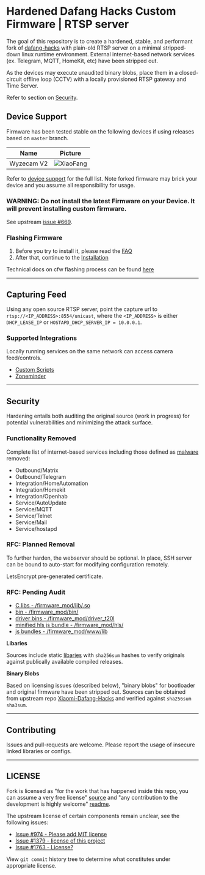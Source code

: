 # Hardened Dafang Hacks Custom Firmware | RTSP server

The goal of this repository is to create a hardened, stable, and performant fork of [dafang-hacks](https://github.com/EliasKotlyar/Xiaomi-Dafang-Hacks.git) with plain-old RTSP server on a minimal stripped-down linux runtime environment. External internet-based network services (ex. Telegram, MQTT, HomeKit, etc) have been stripped out.

As the devices may execute unaudited binary blobs, place them in a closed-circuit offline loop (CCTV) with a locally provisioned RTSP gateway and Time Server.

Refer to section on [Security](Security).

## Device Support

Firmware has been tested stable on the following devices if using releases based on `master` branch.

Name | Picture
--- | ---
Wyzecam V2 | ![XiaoFang](/xiaofang.png)

Refer to [device support](https://github.com/EliasKotlyar/Xiaomi-Dafang-Hacks) for the full list. Note forked firmware may brick your device and you assume all responsibility for usage.

### WARNING: Do not install the latest Firmware on your Device. It will prevent installing custom firmware.

See upstream [issue #669](https://github.com/EliasKotlyar/Xiaomi-Dafang-Hacks/issues/669).

### Flashing Firmware

1. Before you try to install it, please read the [FAQ](/hacks/faq.md)
2. After that, continue to the [Installation](/hacks/install_cfw.md)

Technical docs on cfw flashing process can be found [here](/hacks/technical.md)

--- 

## Capturing Feed

Using any open source RTSP server, point the capture url to `rtsp://<IP_ADDRESS>:8554/unicast`, where the `<IP_ADDRESS>` is either `DHCP_LEASE_IP` or `HOSTAPD_DHCP_SERVER_IP = 10.0.0.1`.

### Supported Integrations

Locally running services on the same network can access camera feed/controls.

* [Custom Scripts](/integration/custom/motiondetection.md)
* [Zoneminder](/integration/zoneminder/zoneminder.md)

---

## Security

Hardening entails both auditing the original source (work in progress) for potential vulnerabilities and minimizing the attack surface.

### Functionality Removed

Complete list of internet-based services including those defined as [malware](https://gnu.org/malware) removed:

* Outbound/Matrix
* Outbound/Telegram
* Integration/HomeAutomation
* Integration/Homekit
* Integration/Openhab
* Service/AutoUpdate
* Service/MQTT
* Service/Telnet
* Service/Mail
* Service/hostapd

### RFC: Planned Removal

To further harden, the webserver should be optional. In place, SSH server can be bound to auto-start for modifying configuration remotely.

LetsEncrypt pre-generated certificate.

### RFC: Pending Audit

* [C libs - /firmware_mod/lib/.so](/firmware_mod/lib/)
* [bin - /firmware_mod/bin/](/firmware_mod/bin/)
* [driver bins - /firmware_mod/driver_t20l](/firmware_mod/driver_t20l/)
* [minified hls js bundle - /firmware_mod/hls/](/firmware_mod/hls/)
* [js bundles - /firmware_mod/www/lib](/firmware_mod/www/lib)

**Libaries**

Sources include static [libaries](/firmware_mod/www/lib) with `sha256sum` hashes to verify originals against publically available compiled releases.

**Binary Blobs**

Based on licensing issues (described below), "binary blobs" for bootloader and original firmware have been stripped out. Sources can be obtained from upstream repo [Xiaomi-Dafang-Hacks](https://github.com/EliasKotlyar/Xiaomi-Dafang-Hacks/) and verified against `sha256sum` `sha3sum`.

----

## Contributing

Issues and pull-requests are welcome. Please report the usage of insecure linked libraries or configs. 

----

## LICENSE

Fork is licensed as "for the work that has happened inside this repo, you can assume a very free license" [source](https://github.com/EliasKotlyar/Xiaomi-Dafang-Hacks/issues/1379) and "any contribution to the development is highly welcome" [readme](https://github.com/EliasKotlyar/Xiaomi-Dafang-Hacks/).

The upstream license of certain components remain unclear, see the following issues:

* [Issue #974 - Please add MIT license](https://github.com/EliasKotlyar/Xiaomi-Dafang-Hacks/issues/974)
* [Issue #1379 - license of this project](https://github.com/EliasKotlyar/Xiaomi-Dafang-Hacks/issues/1379)
* [Issue #1763 - License?](https://github.com/EliasKotlyar/Xiaomi-Dafang-Hacks/issues/1763)

View `git commit` history tree to determine what constitutes under appropriate license.
